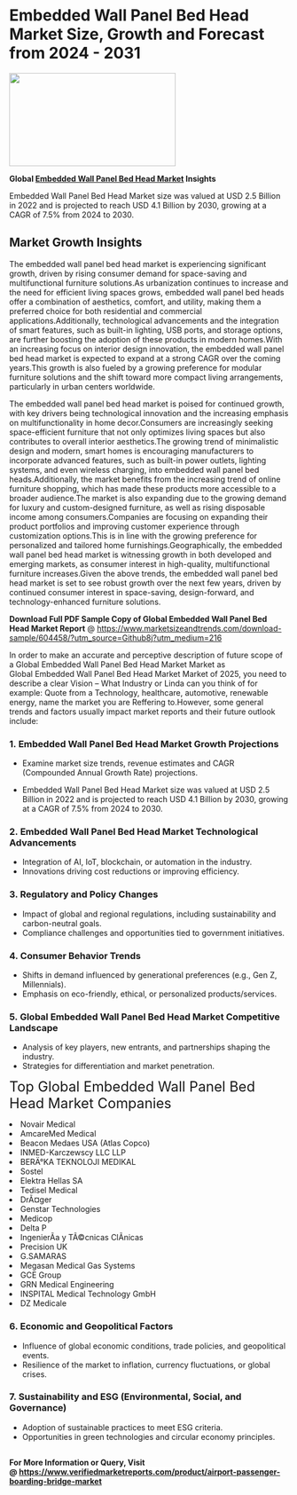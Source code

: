 <H1>Embedded Wall Panel Bed Head Market Size, Growth and Forecast from 2024 - 2031</H1><img class="aligncenter size-medium wp-image-584254" src="https://thirdeyenews.in/wp-content/uploads/2024/09/Global-Market-Research-300x168.jpeg" alt="" width="300" height="168" /><p><strong>Global&nbsp;<a href="https://www.marketsizeandtrends.com/download-sample/604458/?utm_source=Github8j?utm_medium=216">Embedded Wall Panel Bed Head Market</a> Insights</strong></p><p>Embedded Wall Panel Bed Head Market size was valued at USD 2.5 Billion in 2022 and is projected to reach USD 4.1 Billion by 2030, growing at a CAGR of 7.5% from 2024 to 2030.</p><p><h2>Market Growth Insights</h2> <p>The embedded wall panel bed head market is experiencing significant growth, driven by rising consumer demand for space-saving and multifunctional furniture solutions.As urbanization continues to increase and the need for efficient living spaces grows, embedded wall panel bed heads offer a combination of aesthetics, comfort, and utility, making them a preferred choice for both residential and commercial applications.Additionally, technological advancements and the integration of smart features, such as built-in lighting, USB ports, and storage options, are further boosting the adoption of these products in modern homes.With an increasing focus on interior design innovation, the embedded wall panel bed head market is expected to expand at a strong CAGR over the coming years.This growth is also fueled by a growing preference for modular furniture solutions and the shift toward more compact living arrangements, particularly in urban centers worldwide.</p> <p>The embedded wall panel bed head market is poised for continued growth, with key drivers being technological innovation and the increasing emphasis on multifunctionality in home decor.Consumers are increasingly seeking space-efficient furniture that not only optimizes living spaces but also contributes to overall interior aesthetics.The growing trend of minimalistic design and modern, smart homes is encouraging manufacturers to incorporate advanced features, such as built-in power outlets, lighting systems, and even wireless charging, into embedded wall panel bed heads.Additionally, the market benefits from the increasing trend of online furniture shopping, which has made these products more accessible to a broader audience.The market is also expanding due to the growing demand for luxury and custom-designed furniture, as well as rising disposable income among consumers.Companies are focusing on expanding their product portfolios and improving customer experience through customization options.This is in line with the growing preference for personalized and tailored home furnishings.Geographically, the embedded wall panel bed head market is witnessing growth in both developed and emerging markets, as consumer interest in high-quality, multifunctional furniture increases.Given the above trends, the embedded wall panel bed head market is set to see robust growth over the next few years, driven by continued consumer interest in space-saving, design-forward, and technology-enhanced furniture solutions.</p> <p><span class=""><strong>Download Full PDF Sample Copy of Global Embedded Wall Panel Bed Head Market Report</strong> @ <a href="https://www.marketsizeandtrends.com/download-sample/604458/?utm_source=Github8j?utm_medium=216" target="_blank">https://www.marketsizeandtrends.com/download-sample/604458/?utm_source=Github8j?utm_medium=216</a></span></p><p>In order to make an accurate and perceptive description of future scope of a Global&nbsp;Embedded Wall Panel Bed Head Market Market as Global&nbsp;Embedded Wall Panel Bed Head Market Market of 2025, you need to describe a clear Vision &ndash; What Industry or Linda can you think of for example: Quote from a Technology, healthcare, automotive, renewable energy, name the market you are Reffering to.However, some general trends and factors usually impact market reports and their future outlook include:</p><h3>1.&nbsp;<strong>Embedded Wall Panel Bed Head Market Growth Projections</strong></h3><ul><li>Examine market size trends, revenue estimates and CAGR (Compounded Annual Growth Rate) projections.</li><li><p>Embedded Wall Panel Bed Head Market size was valued at USD 2.5 Billion in 2022 and is projected to reach USD 4.1 Billion by 2030, growing at a CAGR of 7.5% from 2024 to 2030.</p></li></ul><h3>2.&nbsp;<strong>Embedded Wall Panel Bed Head Market Technological Advancements</strong></h3><ul><li>Integration of AI, IoT, blockchain, or automation in the industry.</li><li>Innovations driving cost reductions or improving efficiency.</li></ul><h3>3.&nbsp;<strong>Regulatory and Policy Changes</strong></h3><ul><li>Impact of global and regional regulations, including sustainability and carbon-neutral goals.</li><li>Compliance challenges and opportunities tied to government initiatives.</li></ul><h3>4.&nbsp;<strong>Consumer Behavior Trends</strong></h3><ul><li>Shifts in demand influenced by generational preferences (e.g., Gen Z, Millennials).</li><li>Emphasis on eco-friendly, ethical, or personalized products/services.</li></ul><h3>5.&nbsp;<strong>Global Embedded Wall Panel Bed Head Market Competitive Landscape</strong></h3><ul><li>Analysis of key players, new entrants, and partnerships shaping the industry.</li><li>Strategies for differentiation and market penetration.</li></ul><p data-pm-slice="1 1 []"><span style="color: inherit; font-family: inherit; font-size: 25px;">Top Global Embedded Wall Panel Bed Head Market Companies</span></p><div class="" data-test-id=""><p><li>Novair Medical</li><li> AmcareMed Medical</li><li> Beacon Medaes USA (Atlas Copco)</li><li> INMED-Karczewscy LLC LLP</li><li> BERÄ°KA TEKNOLOJI MEDIKAL</li><li> Sostel</li><li> Elektra Hellas SA</li><li> Tedisel Medical</li><li> DrÃ¤ger</li><li> Genstar Technologies</li><li> Medicop</li><li> Delta P</li><li> IngenierÃ­a y TÃ©cnicas ClÃ­nicas</li><li> Precision UK</li><li> G.SAMARAS</li><li> Megasan Medical Gas Systems</li><li> GCE Group</li><li> GRN Medical Engineering</li><li> INSPITAL Medical Technology GmbH</li><li> DZ Medicale</li></p></div><h3>6.&nbsp;<strong>Economic and Geopolitical Factors</strong></h3><ul><li>Influence of global economic conditions, trade policies, and geopolitical events.</li><li>Resilience of the market to inflation, currency fluctuations, or global crises.</li></ul><h3>7.&nbsp;<strong>Sustainability and ESG (Environmental, Social, and Governance)</strong></h3><ul><li>Adoption of sustainable practices to meet ESG criteria.</li><li>Opportunities in green technologies and circular economy principles.</li></ul><h2><strong style="font-size: 14px;">For More Information or Query, Visit @&nbsp;</strong><a style="background-color: #ffffff; font-size: 14px;" href="https://www.marketsizeandtrends.com/report/embedded-wall-panel-bed-head-market/" target="_blank">https://www.verifiedmarketreports.com/product/airport-passenger-boarding-bridge-market</a></h2>